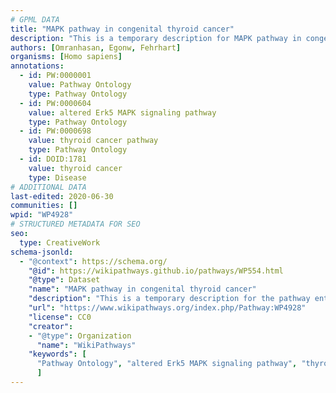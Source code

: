 ```yaml
---
# GPML DATA
title: "MAPK pathway in congenital thyroid cancer"
description: "This is a temporary description for MAPK pathway in congenital thyroid cancer"
authors: [Omranhasan, Egonw, Fehrhart]
organisms: [Homo sapiens]
annotations:
  - id: PW:0000001
    value: Pathway Ontology
    type: Pathway Ontology
  - id: PW:0000604
    value: altered Erk5 MAPK signaling pathway
    type: Pathway Ontology
  - id: PW:0000698
    value: thyroid cancer pathway
    type: Pathway Ontology
  - id: DOID:1781
    value: thyroid cancer
    type: Disease
# ADDITIONAL DATA
last-edited: 2020-06-30
communities: []
wpid: "WP4928"
# STRUCTURED METADATA FOR SEO
seo:
  type: CreativeWork
schema-jsonld:
  - "@context": https://schema.org/
    "@id": https://wikipathways.github.io/pathways/WP554.html
    "@type": Dataset
    "name": "MAPK pathway in congenital thyroid cancer"
    "description": "This is a temporary description for the pathway entitled: MAPK pathway in congenital thyroid cancer"
    "url": "https://www.wikipathways.org/index.php/Pathway:WP4928"
    "license": CC0
    "creator":
    - "@type": Organization
      "name": "WikiPathways"
    "keywords": [
      "Pathway Ontology", "altered Erk5 MAPK signaling pathway", "thyroid cancer pathway", "thyroid cancer",
      ]
---
```

